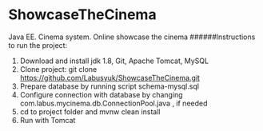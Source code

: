 # ShowcaseTheCinema
Java EE. Cinema system. 
Online showcase the cinema
######Instructions to run the project:

1. Download and install jdk 1.8, Git, Apache Tomcat, MySQL
2. Clone project: git clone https://github.com/Labusyuk/ShowcaseTheCinema.git
3. Prepare database by running script schema-mysql.sql
4. Configure connection with database by changing com.labus.mycinema.db.ConnectionPool.java , if needed
5. cd to project folder and mvnw clean install
6. Run with Tomcat
